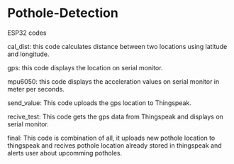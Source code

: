 # Pothole-Detection
ESP32 codes

cal_dist: this code calculates distance between two locations using latitude and longitude.

gps: this code displays the location on serial monitor.

mpu6050: this code displays the acceleration values on serial monitor in meter per seconds.

send_value: This code uploads the gps location to Thingspeak.

recive_test: This code gets the gps data from Thingspeak and displays on serial monitor.

final: This code is combination of all, it uploads new pothole location to thingspeak and recives pothole location already stored in thingspeak and alerts user about upcomming potholes.
